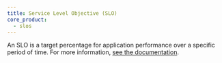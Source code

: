 ```yaml
---
title: Service Level Objective (SLO)
core_product:
  - slos
---
```

An SLO is a target percentage for application performance over a specific period of time.
For more information, <a href="/service_management/service_level_objectives/">see the documentation</a>.